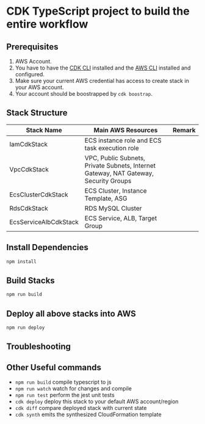 # CDK TypeScript project to build the entire workflow

## Prerequisites

1. AWS Account.
2. You have to have the [CDK CLI](https://docs.aws.amazon.com/cdk/v2/guide/cli.html) installed and the [AWS CLI](https://docs.aws.amazon.com/cli/latest/userguide/getting-started-install.html) installed and configured.
3. Make sure your current AWS credential has access to create stack in your AWS account.
4. Your account should be boostrapped by `cdk boostrap`.

## Stack Structure

| Stack Name            | Main AWS Resources                                                                   | Remark |
| --------------------- | ------------------------------------------------------------------------------------ | ------ |
| IamCdkStack           | ECS instance role and ECS task execution role                                        |        |
| VpcCdkStack           | VPC, Public Subnets, Private Subnets, Internet Gateway, NAT Gateway, Security Groups |        |
| EcsClusterCdkStack    | ECS Cluster, Instance Template, ASG                                                  |        |
| RdsCdkStack           | RDS MySQL Cluster                                                                    |        |
| EcsServiceAlbCdkStack | ECS Service, ALB, Target Group                                                       |        |

## Install Dependencies

```sh
npm install
```

## Build Stacks

```sh
npm run build
```

## Deploy all above stacks into AWS

```sh
npm run deploy
```

## Troubleshooting

## Other Useful commands

- `npm run build` compile typescript to js
- `npm run watch` watch for changes and compile
- `npm run test` perform the jest unit tests
- `cdk deploy` deploy this stack to your default AWS account/region
- `cdk diff` compare deployed stack with current state
- `cdk synth` emits the synthesized CloudFormation template

